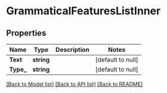 # GrammaticalFeaturesListInner

## Properties
Name | Type | Description | Notes
------------ | ------------- | ------------- | -------------
**Text** | **string** |  | [default to null]
**Type_** | **string** |  | [default to null]

[[Back to Model list]](../README.md#documentation-for-models) [[Back to API list]](../README.md#documentation-for-api-endpoints) [[Back to README]](../README.md)


